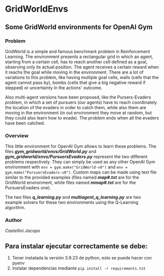 # GridWorldEnvs
## Some GridWorld environments for OpenAI Gym

### Problem
GridWorld is a simple and famous benchmark problem in Reinforcement Learning. The environment presents a rectangular grid in which an agent, starting from a certain cell, has to reach another cell defined as a goal, observing only its actual position. The agent receives a certain reward when it reachs the goal while moving in the environment. There are a lot of variations to this problem, like having multiple goal cells, walls (cells that the agent cannot pass by), bombs (cells that give a big negative reward if stepped) or uncertainty in the actions' outcome.

Also multi-agent versions have been proposed, like the Pursers-Evaders problem, in which a set of pursuers (our agents) have to reach coordinately the location of the evaders in order to catch them, while also them are moving in the environment (in out environment they move at random, but they could also learn how to evade). The problem ends when all the evaders have been catched.

### Overview
This little environment for OpenAI Gym allows to learn these problems. The files ***gym_gridworld/envs/GridWorld.py*** and ***gym_gridworld/envs/PursuersEvaders.py*** represent the two different problems respectively. They can simply be used as any other OpenAI Gym environment with `env = gym.make("GridWorld-v0")` and `env = gym.make("PursuersEvaders-v0")`. Custom maps can be made using text file similar to the provided examples (files named ***map#.txt*** are for the GridWorld environment, while files named ***mmap#.txt*** are for the PursuersEvaders one).

The two files ***q_learning.py*** and ***multiagent_q_learning.py*** are two example solvers for these two environments using the Q-Learning algorithm.

### Author
*Castellini Jacopo*

## Para instalar ejecutar correctamente se debe:
1. Tener instalada la versión 3.9.23 de python, esto se puede hacer con pyenv
2. Instalar dependencias mediante `pip install -r requirements.txt`
